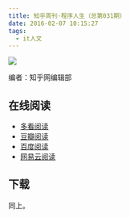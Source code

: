 ```yaml
---
title: 知乎周刊·程序人生（总第031期）
date: 2016-02-07 10:15:27
tags:
  - it人文
---
```


![](http://cover.read.duokan.com/mfsv2/download/s010/p01JkvMvzooH/1Q4OOCl2RN57Fc.jpg!e)

编者：知乎网编辑部

<!--more-->

## 在线阅读 ##

+ [多看阅读](http://www.duokan.com/book/45990)
+ [豆瓣阅读](https://read.douban.com/ebook/3069929/)
+ [百度阅读](http://yuedu.baidu.com/ebook/8eafeb37561252d380eb6ea6)
+ [网易云阅读](http://yuedu.163.com/source/9ba35509b68945aaa8c66993633e8c89_4)

## 下载 ##

同上。